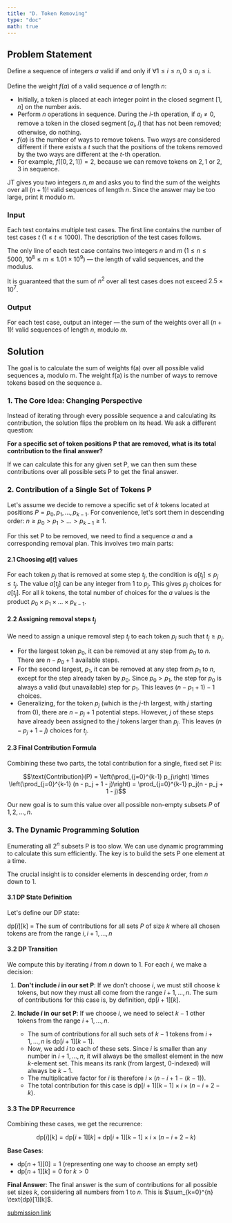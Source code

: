 ```yaml
---
title: "D. Token Removing"
type: "doc"
math: true
---
```


## Problem Statement

Define a sequence of integers $a$ valid if and only if $∀1 ≤ i ≤ n, 0 ≤ a_i ≤ i$.

Define the weight $f(a)$ of a valid sequence $a$ of length $n$:

- Initially, a token is placed at each integer point in the closed segment $[1, n]$ on the number axis.
- Perform $n$ operations in sequence. During the $i$-th operation, if $a_i ≠ 0$, remove a token in the closed segment $[a_i, i]$ that has not been removed; otherwise, do nothing.
- $f(a)$ is the number of ways to remove tokens. Two ways are considered different if there exists a $t$ such that the positions of the tokens removed by the two ways are different at the $t$-th operation.
- For example, $f([0,2,1]) = 2$, because we can remove tokens on $2,1$ or $2,3$ in sequence.

JT gives you two integers $n, m$ and asks you to find the sum of the weights over all $(n+1)!$ valid sequences of length $n$. Since the answer may be too large, print it modulo $m$.

### Input

Each test contains multiple test cases. The first line contains the number of test cases $t$ ($1 ≤ t ≤ 1000$). The description of the test cases follows.

The only line of each test case contains two integers $n$ and $m$ ($1 ≤ n ≤ 5000$, $10^8 ≤ m ≤ 1.01 × 10^9$) — the length of valid sequences, and the modulus.

It is guaranteed that the sum of $n^2$ over all test cases does not exceed $2.5 × 10^7$.

### Output

For each test case, output an integer — the sum of the weights over all $(n+1)!$ valid sequences of length $n$, modulo $m$.

## Solution 
The goal is to calculate the sum of weights f(a) over all possible valid sequences a, modulo m. The weight f(a) is the number of ways to remove tokens based on the sequence a.

### 1. The Core Idea: Changing Perspective

Instead of iterating through every possible sequence a and calculating its contribution, the solution flips the problem on its head. We ask a different question:

**For a specific set of token positions P that are removed, what is its total contribution to the final answer?**

If we can calculate this for any given set P, we can then sum these contributions over all possible sets P to get the final answer.

### 2. Contribution of a Single Set of Tokens P

Let's assume we decide to remove a specific set of $k$ tokens located at positions $P = {p_0, p_1, ..., p_{k-1}}$. For convenience, let's sort them in descending order: $n ≥ p_0 > p_1 > ... > p_{k-1} ≥ 1$.

For this set P to be removed, we need to find a sequence $a$ and a corresponding removal plan. This involves two main parts:

#### 2.1 Choosing $a[t]$ values

For each token $p_j$ that is removed at some step $t_j$, the condition is $a[t_j] ≤ p_j ≤ t_j$. The value $a[t_j]$ can be any integer from 1 to $p_j$. This gives $p_j$ choices for $a[t_j]$. For all $k$ tokens, the total number of choices for the $a$ values is the product $p_0 × p_1 × ... × p_{k-1}$.

#### 2.2 Assigning removal steps $t_j$

We need to assign a unique removal step $t_j$ to each token $p_j$ such that $t_j ≥ p_j$.

- For the largest token $p_0$, it can be removed at any step from $p_0$ to $n$. There are $n - p_0 + 1$ available steps.
- For the second largest, $p_1$, it can be removed at any step from $p_1$ to $n$, except for the step already taken by $p_0$. Since $p_0 > p_1$, the step for $p_0$ is always a valid (but unavailable) step for $p_1$. This leaves $(n - p_1 + 1) - 1$ choices.
- Generalizing, for the token $p_j$ (which is the $j$-th largest, with $j$ starting from 0), there are $n - p_j + 1$ potential steps. However, $j$ of these steps have already been assigned to the $j$ tokens larger than $p_j$. This leaves $(n - p_j + 1 - j)$ choices for $t_j$.

#### 2.3 Final Contribution Formula

Combining these two parts, the total contribution for a single, fixed set P is:

$$\text{Contribution}(P) = \left(\prod_{j=0}^{k-1} p_j\right) \times \left(\prod_{j=0}^{k-1} (n - p_j + 1 - j)\right) = \prod_{j=0}^{k-1} p_j(n - p_j + 1 - j)$$

Our new goal is to sum this value over all possible non-empty subsets $P$ of ${1, 2, ..., n}$.

### 3. The Dynamic Programming Solution

Enumerating all $2^n$ subsets P is too slow. We can use dynamic programming to calculate this sum efficiently. The key is to build the sets P one element at a time.

The crucial insight is to consider elements in descending order, from $n$ down to $1$.

#### 3.1 DP State Definition

Let's define our DP state:

$\text{dp}[i][k]$ = The sum of contributions for all sets $P$ of size $k$ where all chosen tokens are from the range ${i, i+1, ..., n}$

#### 3.2 DP Transition

We compute this by iterating $i$ from $n$ down to $1$. For each $i$, we make a decision:

1. **Don't include $i$ in our set P**: If we don't choose $i$, we must still choose $k$ tokens, but now they must all come from the range ${i+1, ..., n}$. The sum of contributions for this case is, by definition, $\text{dp}[i+1][k]$.

2. **Include $i$ in our set P**: If we choose $i$, we need to select $k-1$ other tokens from the range ${i+1, ..., n}$.
   - The sum of contributions for all such sets of $k-1$ tokens from ${i+1, ..., n}$ is $\text{dp}[i+1][k-1]$.
   - Now, we add $i$ to each of these sets. Since $i$ is smaller than any number in ${i+1, ..., n}$, it will always be the smallest element in the new $k$-element set. This means its rank (from largest, 0-indexed) will always be $k-1$.
   - The multiplicative factor for $i$ is therefore $i × (n - i + 1 - (k-1))$.
   - The total contribution for this case is $\text{dp}[i+1][k-1] × i × (n - i + 2 - k)$.

#### 3.3 The DP Recurrence

Combining these cases, we get the recurrence:

$$\text{dp}[i][k] = \text{dp}[i+1][k] + \text{dp}[i+1][k-1] × i × (n - i + 2 - k)$$

**Base Cases**: 
- $\text{dp}[n+1][0] = 1$ (representing one way to choose an empty set)
- $\text{dp}[n+1][k] = 0$ for $k > 0$

**Final Answer**: The final answer is the sum of contributions for all possible set sizes $k$, considering all numbers from 1 to $n$. This is $\sum_{k=0}^{n} \text{dp}[1][k]$.

[submission link](https://codeforces.com/contest/2119/submission/327831719)